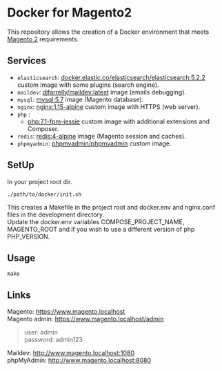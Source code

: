 # Docker for Magento2
This repository allows the creation of a Docker environment that meets
[Magento 2](http://devdocs.magento.com/guides/v2.3/install-gde/system-requirements-tech.html) requirements.

## Services
* `elasticsearch`: [docker.elastic.co/elasticsearch/elasticsearch:5.2.2](https://github.com/danhort/docker-magento2/blob/master/elasticsearch/Dockerfile) custom image with some plugins (search engine).
* `maildev`: [djfarrelly/maildev:latest](https://hub.docker.com/r/djfarrelly/maildev/) image (emails debugging).
* `mysql`: [mysql:5.7](https://store.docker.com/images/mysql) image (Magento database).
* `nginx`: [nginx:1.15-alpine](https://github.com/danhort/docker-magento2/blob/master/nginx/Dockerfile) custom image with HTTPS (web server).
* `php` : 
    - [php:7.1-fpm-jessie](https://github.com/danhort/docker-magento2/tree/php/7.1/Dockerfile) custom image with additional extensions and Composer.
* `redis`: [redis:4-alpine](https://store.docker.com/images/redis) image (Magento session and caches).
* `phpmyadmin`: [phpmyadmin/phpmyadmin](https://github.com/danhort/docker-magento2/blob/master/phpmyadmin/Dockerfile) custom image.

## SetUp
In your project root dir.
```
./path/to/docker/init.sh
```
This creates a Makefile in the project root and docker.env and nginx.conf files in the development directory.  
Update the docker.env variables COMPOSE_PROJECT_NAME, MAGENTO_ROOT and if you wish to use a different version of php PHP_VERSION.

## Usage
```
make
```

## Links
Magento: https://www.magento.localhost  
Magento admin: https://www.magento.localhost/admin   
> user: admin   
> password: admin123  

Maildev: http://www.magento.localhost:1080  
phpMyAdmin: http://www.magento.localhost:8080  
